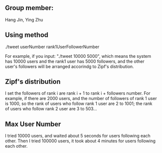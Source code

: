 ## Group member:
Hang Jin, Ying Zhu


## Using method
./tweet userNumber rank1UserFollowerNumber

For example, if you input: "./tweet 10000 5000", which means the system has 10000 users and the rank1 user has 5000 followers, and the other user's followers will be arranged accorindg to Zipf's distribution.



## Zipf's distribution
I set the followers of rank i are rank i + 1 to rank i + followers number. For example, if there are 2000 users, and the number of followers of rank 1 user is 1000, so the rank of users who follow rank 1 user are 2 to 1001; the rank of users who follow rank 2 user are 3 to 503...

## Max User Number
I tried 10000 users, and waited about 5 seconds for users following each other. Then I tried 100000 users, it took about 4 minutes for users following each other.